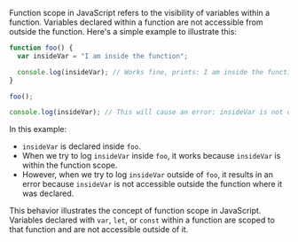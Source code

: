 Function scope in JavaScript refers to the visibility of variables within a function. Variables declared within a function are not accessible from outside the function. Here's a simple example to illustrate this:

```javascript
function foo() {
  var insideVar = "I am inside the function";

  console.log(insideVar); // Works fine, prints: I am inside the function
}

foo();

console.log(insideVar); // This will cause an error: insideVar is not defined
```

In this example:

- `insideVar` is declared inside `foo`.
- When we try to log `insideVar` inside `foo`, it works because `insideVar` is within the function scope.
- However, when we try to log `insideVar` outside of `foo`, it results in an error because `insideVar` is not accessible outside the function where it was declared.

This behavior illustrates the concept of function scope in JavaScript. Variables declared with `var`, `let`, or `const` within a function are scoped to that function and are not accessible outside of it.
